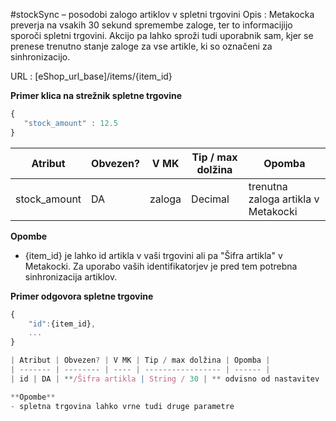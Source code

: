 #stockSync – posodobi zalogo artiklov v spletni trgovini
Opis : Metakocka preverja na vsakih 30 sekund spremembe zaloge, ter to informacijijo sporoči spletni trgovini. Akcijo pa lahko sproži tudi uporabnik sam, kjer se prenese trenutno stanje zaloge za vse artikle, ki so označeni za sinhronizacijo.


URL : [eShop_url_base]/items/{item_id}

**Primer klica na strežnik spletne trgovine**
```javascript
{
   "stock_amount" : 12.5
}
```

| Atribut | Obvezen? | V MK | Tip / max dolžina | Opomba |
| ------- | -------- | ---- | ----------------- | ------ |
| stock_amount | DA | zaloga | Decimal | trenutna zaloga artikla v Metakocki

**Opombe**
- {item_id} je lahko id artikla v vaši trgovini ali pa "Šifra artikla" v Metakocki. Za uporabo vaših identifikatorjev je pred tem potrebna sinhronizacija artiklov.



**Primer odgovora spletne trgovine**
```javascript
{
    "id":{item_id},
    ...
}

| Atribut | Obvezen? | V MK | Tip / max dolžina | Opomba |
| ------- | -------- | ---- | ----------------- | ------ |
| id | DA | **/Šifra artikla | String / 30 | ** odvisno od nastavitev

**Opombe**
- spletna trgovina lahko vrne tudi druge parametre
